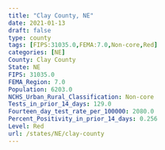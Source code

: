```yaml
---
title: "Clay County, NE"
date: 2021-01-13
draft: false
type: county
tags: [FIPS:31035.0,FEMA:7.0,Non-core,Red]
categories: [NE]
County: Clay County
State: NE
FIPS: 31035.0
FEMA_Region: 7.0
Population: 6203.0
NCHS_Urban_Rural_Classification: Non-core
Tests_in_prior_14_days: 129.0
Fourteen_day_test_rate_per_100000: 2080.0
Percent_Positivity_in_prior_14_days: 0.256
Level: Red
url: /states/NE/clay-county
---
```



